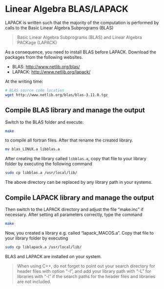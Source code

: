 # Linear Algebra BLAS/LAPACK

LAPACK is written such that the majority of the computation is performed 
by calls to the Basic Linear Algebra Subprograms (BLAS) 

> Basic Linear Algebra Subprograms (BLAS) and Linear Algebra PACKage (LAPACK)

As a consequence, you need to install BLAS before LAPACK. Download the packages from 
the following websites.

- BLAS: http://www.netlib.org/blas/
- LAPACK: http://www.netlib.org/lapack/

At the writing time:

```sh
# BLAS source code location
wget http://www.netlib.org/blas/blas-3.11.0.tgz                   
```

## Compile BLAS library and manage the output
 
Switch to the BLAS folder and execute:

```sh
make
```
to compile all fortran files. After that rename the created library.

```sh
mv blas_LINUX.a libblas.a
```
After creating the library called ```libblas.a```, copy that file to your library folder
by executing the following command

```sh
sudo cp libblas.a /usr/local/lib/
```
The above directory can be replaced by any library path in your systems.

## Compile LAPACK library and manage the output

Then switch to the LAPACK directory and adjust the file “make.inc” if necessary.
After setting all parameters correctly, type the command

```sh
make
```
Now, you created a library e.g. called “lapack_MACOS.a”. Copy that file to your library folder 
by executing

```sh
sudo cp liblapack.a /usr/local/lib/
```

BLAS and LAPACK are installed on your system.

> When using C++, do not forget to point out your search directory for header files with 
option “-I”, and add your library path with “-L” for libraries with “-l” if the search paths
for the header files and libraries are not included.

<!--  Script to show the footer   -->
<html>
<script
    src="https://code.jquery.com/jquery-3.3.1.js"
    integrity="sha256-2Kok7MbOyxpgUVvAk/HJ2jigOSYS2auK4Pfzbm7uH60="
    crossorigin="anonymous">
</script>
<script>
$(function(){
  $("#footer").load("../footers/footer.html");
});
</script>
<body>
<div id="footer"></div>
</body>
</html>